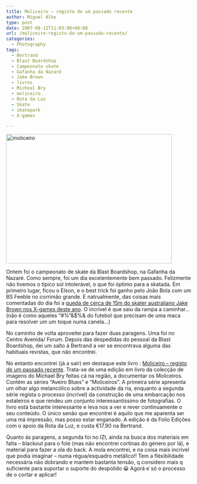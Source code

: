```yaml
---
title: Moliceiro – registo de um passado recente
author: Miguel Alho
type: post
date: 2007-08-12T11:03:00+00:00
url: /moliceiro-registo-de-um-passado-recente/
categories:
  - Photography
tags:
  - Bertrand
  - Blast Boardshop
  - Campeonato skate
  - Gafanha da Nazaré
  - Jake Brown
  - livros
  - Micheal Bry
  - moliceiro
  - Rota da Luz
  - Skate
  - skatepark
  - X-games

---
```

[<img src="http://farm2.static.flickr.com/1369/1091857531_2f2ff70174.jpg" width="450" height="352" alt="moliceiro" />][1]

Ontem foi o campeonato de skate da Blast Boardshop, na Gafanha da Nazaré. Como sempre, foi um dia excelentemente bem passado. Felizmente não tivemos o típico sol intolerável, o que foi óptimo para a skatada. Em primeiro lugar, ficou o Elson, e o best trick foi ganho pelo João Bola com um BS Feeble no corrimão grande. E natrualmente, das coisas mais comentadas do dia foi a <a href="http://www.youtube.com/watch?v=sOKhe9k4eg4&mode=related&search=" target="_blank">queda de cerca de 15m do skater australiano Jake Brown nos X-games deste ano</a>. O incrível é que saiu da rampa a caminhar&#8230; (não é como aqueles &#8220;#%&#8221;&$%& do futebol que precisam de uma maca para resolver um um toque numa canela&#8230;)

No caminho de volta aproveitei para fazer duas paragens. Uma foi no Centro Avenida/ Forum. Depois das despedidas do pessoal da Blast Boardshop, dei um salto à Bertrand a ver se encontrava alguma das habituais revistas, que não encontrei. 

No entanto encontrei (já a sair) em destaque este livro : <a href="http://www.livrosnet.com/index.php?op=artigo&pid=125&lid=85aad03a5d5f909a016fdf0d47568e49" target="_blank">Moliceiro &#8211; registo de um passado recente</a>. Trata-se de uma edição em livro da colecção de imagens do Michael Bry feitas cá na região, a documentar os Moliceiros. Contém as séries &#8220;Aveiro Blues&#8221; e &#8220;Moliceiros&#8221;. A primeira série apresenta um olhar algo melancólico sobre a actividade da ria, enquanto a segunda série regista o processo (incrível) da construção de uma embarcação nos estaleiros e que rendeu um conjunto interessantíssimo de fotografias. O livro está bastante interessante e leva nos a ver e rever continuamente o seu conteúdo. O único senão que encontrei é aquilo que me aparenta ser uma má impressão, mas posso estar enganado. A edição é da Folio Edições com o apoio da Rota da Luz, e custa €17.90 na Bertrand.

Quanto ás paragens, a segunda foi no IZI, ainda na busca dos materiais em falta &#8211; blackout para o fole (mas não encontrei cortinas do género por lá), e material para fazer a ola do back. A mola encontrei, e na coisa mais incrível que podia imaginar &#8211; numa régua/esquadro metálico!! Tem a fléxibilidade necessária não dobrando e mantem bastanta tensão, q considero mais q suficiente para suportar o suporte do despolido 😀 Agorá e´só o processo de o cortar e aplicar!

 [1]: http://www.flickr.com/photos/mytymyky/1091857531/ "Photo Sharing"